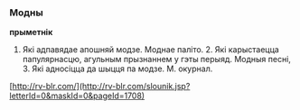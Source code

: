 ### Модны
**прыметнік**

1. Які адпавядае апошняй модзе. Моднае паліто. 2. Які карыстаецца папулярнасцю, агульным прызнаннем у гэты перыяд. Модныя песні, 3. Які адносіцца да шыцця па модзе. М. окурнал.

<a rel="author">[http://rv-blr.com/](http://rv-blr.com/slounik.jsp?letterId=0&maskId=0&pageId=1708)</a>
